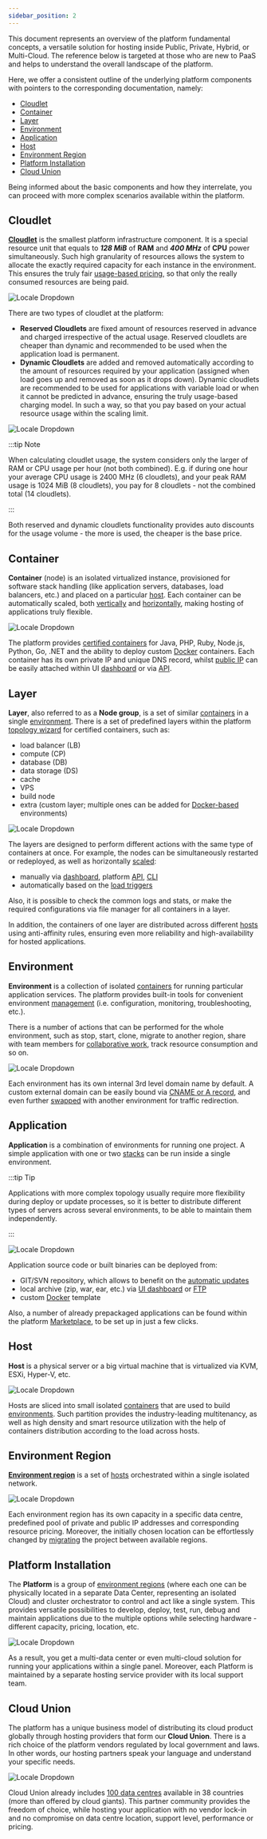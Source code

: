 ```yaml
---
sidebar_position: 2
---
```


This document represents an overview of the platform fundamental concepts, a versatile solution for hosting inside Public, Private, Hybrid, or Multi-Cloud. The reference below is targeted at those who are new to PaaS and helps to understand the overall landscape of the platform.

Here, we offer a consistent outline of the underlying platform components with pointers to the corresponding documentation, namely:

- [Cloudlet](/docs/PlatformOverview/Basics%20&%20Terminology#cloudlet)
- [Container](/docs/PlatformOverview/Basics%20&%20Terminology#container)
- [Layer](/docs/PlatformOverview/Basics%20&%20Terminology#layer)
- [Environment](/docs/PlatformOverview/Basics%20&%20Terminology#environment)
- [Application](/docs/PlatformOverview/Basics%20&%20Terminology#application)
- [Host](/docs/PlatformOverview/Basics%20&%20Terminology#host)
- [Environment Region](/docs/PlatformOverview/Basics%20&%20Terminology#environment-region)
- [Platform Installation](/docs/PlatformOverview/Basics%20&%20Terminology#platform-installation)
- [Cloud Union](/docs/PlatformOverview/Basics%20&%20Terminology#cloud-union)

Being informed about the basic components and how they interrelate, you can proceed with more complex scenarios available within the platform.

## Cloudlet

[**Cloudlet**](/docs/PlatformOverview/Cloudlet) is the smallest platform infrastructure component. It is a special resource unit that equals to **_128 MiB_** of **RAM** and **_400 MHz_** of **CPU** power simultaneously. Such high granularity of resources allows the system to allocate the exactly required capacity for each instance in the environment. This ensures the truly fair [usage-based pricing](/docs/Account&Pricing/Pricing%20Model%20Overview), so that only the really consumed resources are being paid.

![Locale Dropdown](./img/BasicsTerminology/01-cloudlet-resource-unit.png)

There are two types of cloudlet at the platform:

- **Reserved Cloudlets** are fixed amount of resources reserved in advance and charged irrespective of the actual usage. Reserved cloudlets are cheaper than dynamic and recommended to be used when the application load is permanent.
- **Dynamic Cloudlets** are added and removed automatically according to the amount of resources required by your application (assigned when load goes up and removed as soon as it drops down). Dynamic cloudlets are recommended to be used for applications with variable load or when it cannot be predicted in advance, ensuring the truly usage-based charging model. In such a way, so that you pay based on your actual resource usage within the scaling limit.

![Locale Dropdown](./img/BasicsTerminology/02-reserved-and-dynamic-cloudlets.png)

:::tip Note

When calculating cloudlet usage, the system considers only the larger of RAM or CPU usage per hour (not both combined). E.g. if during one hour your average CPU usage is 2400 MHz (6 cloudlets), and your peak RAM usage is 1024 MiB (8 cloudlets), you pay for 8 cloudlets - not the combined total (14 cloudlets).

:::

Both reserved and dynamic cloudlets functionality provides auto discounts for the usage volume - the more is used, the cheaper is the base price.

## Container

**Container** (node) is an isolated virtualized instance, provisioned for software stack handling (like application servers, databases, load balancers, etc.) and placed on a particular [host](/docs/PlatformOverview/Basics%20&%20Terminology#host). Each container can be automatically scaled, both [vertically](/docs/ApplicationSetting/Scaling%20And%20Clustering/Automatic%20Vertical%20Scaling) and [horizontally](/docs/ApplicationSetting/Scaling%20And%20Clustering/Automatic%20Horizontal%20Scaling), making hosting of applications truly flexible.

![Locale Dropdown](./img/BasicsTerminology/03-container-secure-and-isolated-instance.png)

The platform provides [certified containers](/docs/QuickStart/Software%20Stack%20Versions) for Java, PHP, Ruby, Node.js, Python, Go, .NET and the ability to deploy custom [Docker](/docs/Container/Container%20Types) containers. Each container has its own private IP and unique DNS record, whilst [public IP](/docs/ApplicationSetting/External%20Access%20To%20Applications/Public%20IP) can be easily attached within UI [dashboard](/docs/QuickStart/Dashboard%20Guide) or via [API](/docs/Deployment%20Tools/API%20&%20CLI/API%20Overview).

## Layer

**Layer**, also referred to as a **Node group**, is a set of similar [containers](/docs/PlatformOverview/Basics%20&%20Terminology#container) in a single [environment](/docs/PlatformOverview/Basics%20&%20Terminology#environment). There is a set of predefined layers within the platform [topology wizard](/docs/EnvironmentManagement/Setting%20Up%20Environment) for certified containers, such as:

- load balancer (LB)
- compute (CP)
- database (DB)
- data storage (DS)
- сache
- VPS
- build node
- extra (custom layer; multiple ones can be added for [Docker-based](/docs/Container/Container%20Types) environments)

![Locale Dropdown](./img/BasicsTerminology/04-layer-group-of-similar-containers.png)

The layers are designed to perform different actions with the same type of containers at once. For example, the nodes can be simultaneously restarted or redeployed, as well as horizontally [scaled](/docs/ApplicationSetting/Scaling%20And%20Clustering/Horizontal%20Scaling):

- manually via [dashboard](/docs/QuickStart/Dashboard%20Guide), platform [API](/docs/Deployment%20Tools/API%20&%20CLI/API%20Overview#platform-api), [CLI](/docs/Deployment%20Tools/API%20&%20CLI/Platform%20CLI/Platform%20CLI%20Overview)
- automatically based on the [load triggers](/docs/ApplicationSetting/Scaling%20And%20Clustering/Automatic%20Horizontal%20Scaling)

Also, it is possible to check the common logs and stats, or make the required configurations via file manager for all containers in a layer.

In addition, the containers of one layer are distributed across different [hosts](/docs/PlatformOverview/Basics%20&%20Terminology#host) using anti-affinity rules, ensuring even more reliability and high-availability for hosted applications.

## Environment

**Environment** is a collection of isolated [containers](/docs/PlatformOverview/Basics%20&%20Terminology#container) for running particular application services. The platform provides built-in tools for convenient environment [management](/docs/EnvironmentManagement/Setting%20Up%20Environment) (i.e. configuration, monitoring, troubleshooting, etc.).

There is a number of actions that can be performed for the whole environment, such as stop, start, clone, migrate to another region, share with team members for [collaborative work](/docs/EnvironmentManagement/Share%20Environment), track resource consumption and so on.

![Locale Dropdown](./img/BasicsTerminology/05-environment-interconnected-container-layers.png)

Each environment has its own internal 3rd level domain name by default. A custom external domain can be easily bound via [CNAME or A record](/docs/ApplicationSetting/Domain%20Name%20Management/Custom%20Domain%20Name), and even further [swapped](/docs/ApplicationSetting/Domain%20Name%20Management/Swap%20Domains) with another environment for traffic redirection.

## Application

**Application** is a combination of environments for running one project. A simple application with one or two [stacks](/docs/QuickStart/Software%20Stack%20Versions) can be run inside a single environment.

:::tip Tip

Applications with more complex topology usually require more flexibility during deploy or update processes, so it is better to distribute different types of servers across several environments, to be able to maintain them independently.

:::

![Locale Dropdown](./img/BasicsTerminology/06-application-environments-of-a-single-project.png)

Application source code or built binaries can be deployed from:

- GIT/SVN repository, which allows to benefit on the [automatic updates](/docs/Deployment/Git%20&%20SVN%20Auto-Deploy/Auto-Deploy%20Overview)
- local archive (zip, war, ear, etc.) via [UI dashboard](/docs/QuickStart/Dashboard%20Guide) or [FTP](/docs/Deployment%20Tools/FTP-FTPS%20Support)
- custom [Docker](/docs/Container/Container%20Types) template

Also, a number of already prepackaged applications can be found within the platform [Marketplace](/docs/Deployment%20Tools/Cloud%20Scripting%20&%20JPS/Marketplace), to be set up in just a few clicks.

## Host

**Host** is a physical server or a big virtual machine that is virtualized via KVM, ESXi, Hyper-V, etc.

![Locale Dropdown](./img/BasicsTerminology/07-host-physical-or-virtual-server.png)

Hosts are sliced into small isolated [containers](/docs/PlatformOverview/Basics%20&%20Terminology#container) that are used to build [environments](/docs/PlatformOverview/Basics%20&%20Terminology#environment). Such partition provides the industry-leading multitenancy, as well as high density and smart resource utilization with the help of containers distribution according to the load across hosts.

## Environment Region

**[Environment region](/docs/EnvironmentManagement/Environment%20Regions/Choosing%20a%20Region)** is a set of [hosts](/docs/PlatformOverview/Basics%20&%20Terminology#host) orchestrated within a single isolated network.

![Locale Dropdown](./img/BasicsTerminology/08-environment-region-hosts-group.png)

Each environment region has its own capacity in a specific data centre, predefined pool of private and public IP addresses and corresponding resource pricing. Moreover, the initially chosen location can be effortlessly changed by [migrating](/docs/EnvironmentManagement/Environment%20Regions/Migration%20between%20Regions) the project between available regions.

## Platform Installation

The **Platform** is a group of [environment regions](/docs/PlatformOverview/Basics%20&%20Terminology#environment-region) (where each one can be physically located in a separate Data Center, representing an isolated Cloud) and cluster orchestrator to control and act like a single system. This provides versatile possibilities to develop, deploy, test, run, debug and maintain applications due to the multiple options while selecting hardware - different capacity, pricing, location, etc.

![Locale Dropdown](./img/BasicsTerminology/09-platform-orchestrator-environment-regions.png)

As a result, you get a multi-data center or even multi-cloud solution for running your applications within a single panel. Moreover, each Platform is maintained by a separate hosting service provider with its local support team.

## Cloud Union

The platform has a unique business model of distributing its cloud product globally through hosting providers that form our **Cloud Union**. There is a rich choice of the platform vendors regulated by local government and laws. In other words, our hosting partners speak your language and understand your specific needs.

![Locale Dropdown](./img/BasicsTerminology/10-cloud-union-paas-hosting-providers.png)

Cloud Union already includes [100 data centres](https://cloudmydc.com/) available in 38 countries (more than offered by cloud giants). This partner community provides the freedom of choice, while hosting your application with no vendor lock-in and no compromise on data centre location, support level, performance or pricing.
